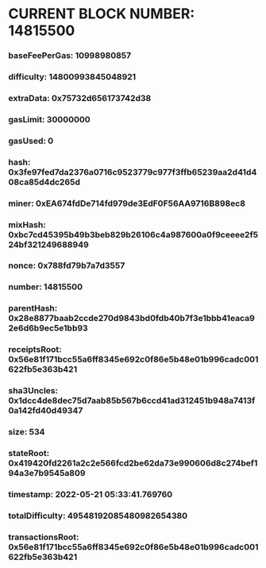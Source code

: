 # CURRENT BLOCK NUMBER: 14815500

### baseFeePerGas: 10998980857
### difficulty: 14800993845048921
### extraData: 0x75732d656173742d38
### gasLimit: 30000000
### gasUsed: 0
### hash: 0x3fe97fed7da2376a0716c9523779c977f3ffb65239aa2d41d408ca85d4dc265d
### miner: 0xEA674fdDe714fd979de3EdF0F56AA9716B898ec8
### mixHash: 0xbc7cd45395b49b3beb829b26106c4a987600a0f9ceeee2f524bf321249688949
### nonce: 0x788fd79b7a7d3557
### number: 14815500
### parentHash: 0x28e8877baab2ccde270d9843bd0fdb40b7f3e1bbb41eaca92e6d6b9ec5e1bb93
### receiptsRoot: 0x56e81f171bcc55a6ff8345e692c0f86e5b48e01b996cadc001622fb5e363b421
### sha3Uncles: 0x1dcc4de8dec75d7aab85b567b6ccd41ad312451b948a7413f0a142fd40d49347
### size: 534
### stateRoot: 0x419420fd2261a2c2e566fcd2be62da73e990606d8c274bef194a3e7b9545a809
### timestamp: 2022-05-21 05:33:41.769760
### totalDifficulty: 49548192085480982654380
### transactionsRoot: 0x56e81f171bcc55a6ff8345e692c0f86e5b48e01b996cadc001622fb5e363b421
